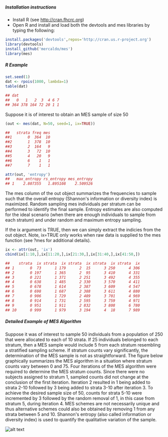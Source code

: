 ##### Installation instructions
* Install R (see http://cran.fhcrc.org)
* Open R and install and load both the devtools and mes libraries by typing the following:
```r
install.packages('devtools',repos='http://cran.us.r-project.org')
library(devtools)
install_github('mercaldo/mes')
library(mes)
```
##### R Example
```r
set.seed(1) 
dat <- rpois(1000, lambda=1)
table(dat)

## dat
##   0   1   2  3  4 6 7 
## 364 378 164 72 20 1 1
```
Suppose it is of interest to obtain an MES sample of size 50
```r
(out <- mes(dat, N=50, seed=1, ix=TRUE))

##   strata freq mes
##1       0  364  10
##2       1  378  10
##3       2  164   9
##4       3   72  10
##5       4   20   9
##6       6    1   1
##7       7    1   1

attr(out, 'entropy')
##   max_entropy rs_entropy mes_entropy
## 1    2.807355   1.895108    2.509526
```
The mes column of the out object summarizes the frequencies to sample such that the overall entropy (Shannon's information or diversity index) is maximized. Random sampling mes individuals per stratum can be performed to identify the final sample. Entropy estimates are also computed for the ideal scenario (when there are enough individuals to sample from each stratum) and under random and maximum entropy sampling.

If the ix argument is TRUE, then we can simply extract the indicies from the out object.  Note, ix=TRUE only works when raw data is supplied to the mes function (see ?mes for additional details). 
```r
ix <- attr(out, 'ix')
cbind(ix[1:10,],ix[11:20,],ix[21:30,],ix[31:40,],ix[41:50,])

##    strata  ix strata  ix strata  ix strata  ix strata  ix
## 1       0  73      1 179      2  15      3 250      4 306
## 2       0 197      1 365      2  95      3 410      4 331
## 3       0 221      1 371      2 251      3 492      4 355
## 4       0 638      1 485      2 330      3 570      4 411
## 5       0 678      1 614      2 387      3 609      4 547
## 6       0 698      1 687      2 388      3 611      4 880
## 7       0 906      1 729      2 489      3 701      4 969
## 8       0 914      1 731      2 595      3 759      4 971
## 9       0 951      1 911      2 832      3 808      6 780
## 10      0 999      1 979      3 194      4  18      7 989
```

##### Detailed Example of MES Algorithm
Suppose it was of interest to sample 50 individuals from a population of 250 that were allocated to each of 10 strata. If 25 individuals belonged to each stratum, then a MES sample would include 5 from each stratum resembling a stratified sampling scheme. If stratum counts vary significantly, the determination of the MES sample is not as straightforward. The figure below graphically summarizes the MES algorithm in a situation where stratum counts vary between 0 and 75. Four iterations of the MES algorithm were required to determine the MES stratum counts. Since there were no subjects assigned to stratum 1, sampled counts did not change at the conclusion of the first iteration. Iteration 2 resulted in 1 being added to strata 2-10 followed by 3 being added to strata 3-10 after iteration 3. To achieve the desired sample size of 50, counts for strata 5-10 were incremented by 3 followed by the random removal of 1, in this case from stratum 5, during iteration 4. MES schemes are not necessarily unique and thus alternative schemes could also be obtained by removing 1 from any strata between 5 and 10. Shannon's entropy (also called information or diversity index) is used to quantify the qualitative variation of the sample.  

![alt text](https://cloud.githubusercontent.com/assets/1066106/14148219/3dec174a-f664-11e5-8027-56c430fa691f.png)
